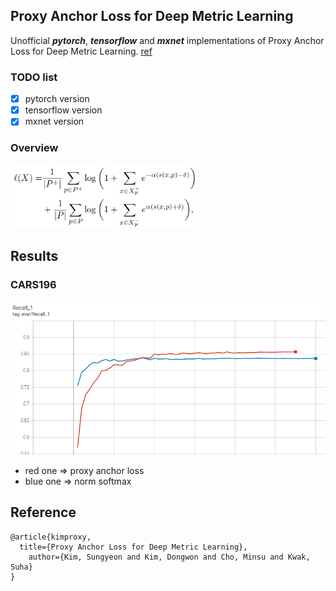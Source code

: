 ## Proxy Anchor Loss for Deep Metric Learning
Unofficial **_pytorch_**, **_tensorflow_** and **_mxnet_** implementations of Proxy Anchor Loss for Deep Metric Learning. [ref](https://arxiv.org/abs/2003.13911)

### TODO list
+ [x] pytorch version
+ [x] tensorflow version
+ [x] mxnet version

### Overview
<img src="figure/proxy_anchor_loss.png" width="300">

## Results
### CARS196
<img src="figure/cars196_results.png">

+ red one => proxy anchor loss
+ blue one => norm softmax


## Reference
```
@article{kimproxy,
  title={Proxy Anchor Loss for Deep Metric Learning},
    author={Kim, Sungyeon and Kim, Dongwon and Cho, Minsu and Kwak, Suha}
}
```

